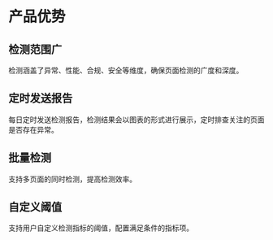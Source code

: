 # 产品优势

## 检测范围广

检测涵盖了异常、性能、合规、安全等维度，确保页面检测的广度和深度。

## 定时发送报告

每日定时发送检测报告，检测结果会以图表的形式进行展示，定时排查关注的页面是否存在异常。

## 批量检测

支持多页面的同时检测，提高检测效率。

## 自定义阈值

支持用户自定义检测指标的阈值，配置满足条件的指标项。

